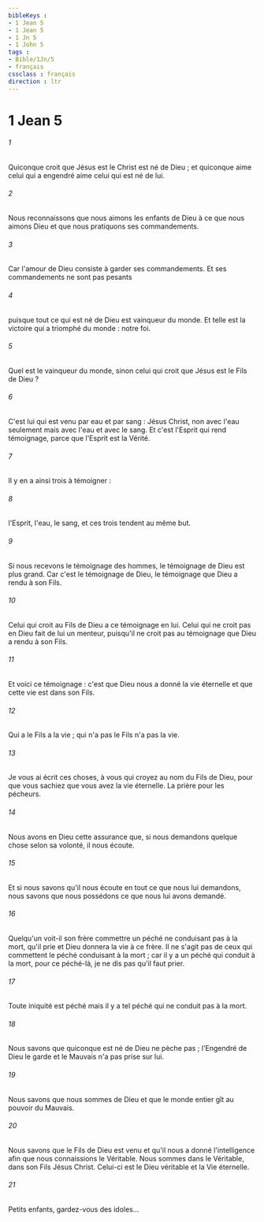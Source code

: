 ```yaml
---
bibleKeys : 
- 1 Jean 5
- 1 Jean 5
- 1 Jn 5
- 1 John 5
tags : 
- Bible/1Jn/5
- français
cssclass : français
direction : ltr
---
```


# 1 Jean 5

###### 1
Quiconque croit que Jésus est le Christ est né de Dieu ; et quiconque aime celui qui a engendré aime celui qui est né de lui. 
###### 2
Nous reconnaissons que nous aimons les enfants de Dieu à ce que nous aimons Dieu et que nous pratiquons ses commandements. 
###### 3
Car l'amour de Dieu consiste à garder ses commandements. Et ses commandements ne sont pas pesants 
###### 4
puisque tout ce qui est né de Dieu est vainqueur du monde. Et telle est la victoire qui a triomphé du monde : notre foi. 
###### 5
Quel est le vainqueur du monde, sinon celui qui croit que Jésus est le Fils de Dieu ? 
###### 6
C'est lui qui est venu par eau et par sang : Jésus Christ, non avec l'eau seulement mais avec l'eau et avec le sang. Et c'est l'Esprit qui rend témoignage, parce que l'Esprit est la Vérité. 
###### 7
Il y en a ainsi trois à témoigner : 
###### 8
l'Esprit, l'eau, le sang, et ces trois tendent au même but. 
###### 9
Si nous recevons le témoignage des hommes, le témoignage de Dieu est plus grand. Car c'est le témoignage de Dieu, le témoignage que Dieu a rendu à son Fils. 
###### 10
Celui qui croit au Fils de Dieu a ce témoignage en lui. Celui qui ne croit pas en Dieu fait de lui un menteur, puisqu'il ne croit pas au témoignage que Dieu a rendu à son Fils. 
###### 11
Et voici ce témoignage : c'est que Dieu nous a donné la vie éternelle et que cette vie est dans son Fils. 
###### 12
Qui a le Fils a la vie ; qui n'a pas le Fils n'a pas la vie. 
###### 13
Je vous ai écrit ces choses, à vous qui croyez au nom du Fils de Dieu, pour que vous sachiez que vous avez la vie éternelle. La prière pour les pécheurs. 
###### 14
Nous avons en Dieu cette assurance que, si nous demandons quelque chose selon sa volonté, il nous écoute. 
###### 15
Et si nous savons qu'il nous écoute en tout ce que nous lui demandons, nous savons que nous possédons ce que nous lui avons demandé. 
###### 16
Quelqu'un voit-il son frère commettre un péché ne conduisant pas à la mort, qu'il prie et Dieu donnera la vie à ce frère. Il ne s'agit pas de ceux qui commettent le péché conduisant à la mort ; car il y a un péché qui conduit à la mort, pour ce péché-là, je ne dis pas qu'il faut prier. 
###### 17
Toute iniquité est péché mais il y a tel péché qui ne conduit pas à la mort. 
###### 18
Nous savons que quiconque est né de Dieu ne pèche pas ; l'Engendré de Dieu le garde et le Mauvais n'a pas prise sur lui. 
###### 19
Nous savons que nous sommes de Dieu et que le monde entier gît au pouvoir du Mauvais. 
###### 20
Nous savons que le Fils de Dieu est venu et qu'il nous a donné l'intelligence afin que nous connaissions le Véritable. Nous sommes dans le Véritable, dans son Fils Jésus Christ. Celui-ci est le Dieu véritable et la Vie éternelle. 
###### 21
Petits enfants, gardez-vous des idoles... 
